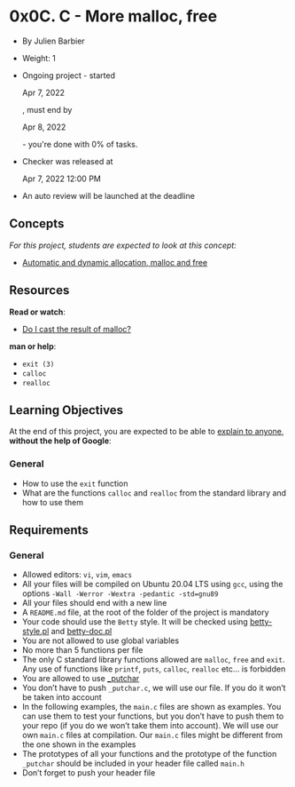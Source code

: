 0x0C. C - More malloc, free
===========================

*   By Julien Barbier
*   Weight: 1
*   Ongoing project - started
    
    Apr 7, 2022
    
    , must end by
    
    Apr 8, 2022
    
    \- you're done with 0% of tasks.
*   Checker was released at
    
    Apr 7, 2022 12:00 PM
    
*   An auto review will be launched at the deadline

Concepts
--------

_For this project, students are expected to look at this concept:_

*   [Automatic and dynamic allocation, malloc and free](/concepts/62)

Resources
---------

**Read or watch**:

*   [Do I cast the result of malloc?](/rltoken/uKhvfzpF3v8Be10NCZlQtA "Do I cast the result of malloc?")

**man or help**:

*   `exit (3)`
*   `calloc`
*   `realloc`

Learning Objectives
-------------------

At the end of this project, you are expected to be able to [explain to anyone](/rltoken/XQ_E28qyePVdJn1Irb_Dfg "explain to anyone"), **without the help of Google**:

### General

*   How to use the `exit` function
*   What are the functions `calloc` and `realloc` from the standard library and how to use them

Requirements
------------

### General

*   Allowed editors: `vi`, `vim`, `emacs`
*   All your files will be compiled on Ubuntu 20.04 LTS using `gcc`, using the options `-Wall -Werror -Wextra -pedantic -std=gnu89`
*   All your files should end with a new line
*   A `README.md` file, at the root of the folder of the project is mandatory
*   Your code should use the `Betty` style. It will be checked using [betty-style.pl](https://github.com/holbertonschool/Betty/blob/master/betty-style.pl "betty-style.pl") and [betty-doc.pl](https://github.com/holbertonschool/Betty/blob/master/betty-doc.pl "betty-doc.pl")
*   You are not allowed to use global variables
*   No more than 5 functions per file
*   The only C standard library functions allowed are `malloc`, `free` and `exit`. Any use of functions like `printf`, `puts`, `calloc`, `realloc` etc… is forbidden
*   You are allowed to use [_putchar](https://github.com/holbertonschool/_putchar.c/blob/master/_putchar.c "_putchar")
*   You don’t have to push `_putchar.c`, we will use our file. If you do it won’t be taken into account
*   In the following examples, the `main.c` files are shown as examples. You can use them to test your functions, but you don’t have to push them to your repo (if you do we won’t take them into account). We will use our own `main.c` files at compilation. Our `main.c` files might be different from the one shown in the examples
*   The prototypes of all your functions and the prototype of the function `_putchar` should be included in your header file called `main.h`
*   Don’t forget to push your header file